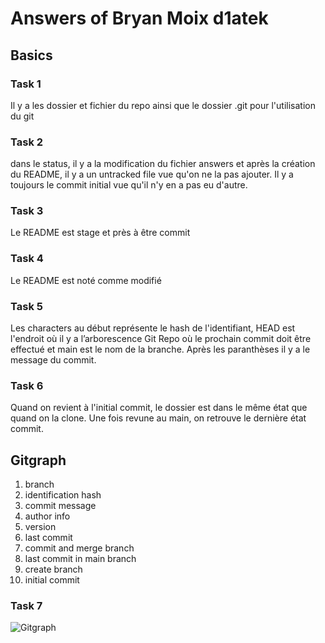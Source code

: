 # Answers of Bryan Moix d1atek

## Basics
### Task 1
Il y a les dossier et fichier du repo ainsi que le dossier .git pour l'utilisation du git
### Task 2
dans le status, il y a la modification du fichier answers et après la création du README, il y a un untracked file vue qu'on ne la pas ajouter. Il y a toujours le commit initial vue qu'il n'y en a pas eu d'autre.
### Task 3
Le README est stage et près à être commit
### Task 4
Le README est noté comme modifié
### Task 5
Les characters au début représente le hash de l'identifiant, HEAD est l'endroit où il y a l’arborescence Git Repo où le prochain commit doit être effectué et main est le nom de la branche.
Après les paranthèses il y a le message du commit.
### Task 6
Quand on revient à l'initial commit, le dossier est dans le même état que quand on la clone. Une fois revune au main, on retrouve le dernière état commit.
## Gitgraph
1. branch
2. identification hash
3. commit message
4. author info
5. version
6. last commit
7. commit and merge branch
8. last commit in main branch
9. create branch
10. initial commit
### Task 7

![Gitgraph](img/gitgraph.svg)